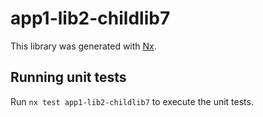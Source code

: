 # app1-lib2-childlib7

This library was generated with [Nx](https://nx.dev).

## Running unit tests

Run `nx test app1-lib2-childlib7` to execute the unit tests.
